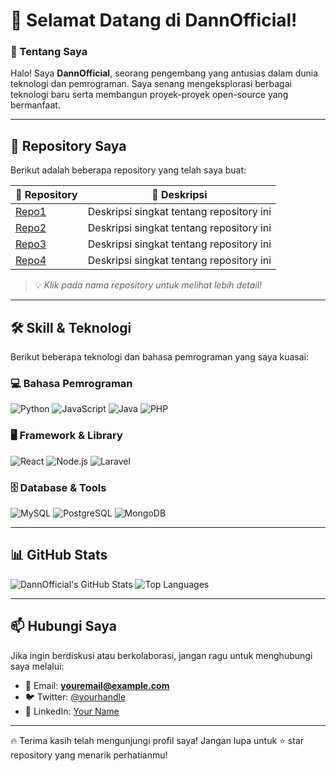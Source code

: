 # 👋 Selamat Datang di DannOfficial!

### 🚀 Tentang Saya
Halo! Saya **DannOfficial**, seorang pengembang yang antusias dalam dunia teknologi dan pemrograman. Saya senang mengeksplorasi berbagai teknologi baru serta membangun proyek-proyek open-source yang bermanfaat.  

---

## 📂 Repository Saya

Berikut adalah beberapa repository yang telah saya buat:

| 🚀 Repository | 📜 Deskripsi |
|-------------|-------------|
| [Repo1](https://github.com/DannOfficial/Repo1) | Deskripsi singkat tentang repository ini |
| [Repo2](https://github.com/DannOfficial/Repo2) | Deskripsi singkat tentang repository ini |
| [Repo3](https://github.com/DannOfficial/Repo3) | Deskripsi singkat tentang repository ini |
| [Repo4](https://github.com/DannOfficial/Repo4) | Deskripsi singkat tentang repository ini |

> 💡 *Klik pada nama repository untuk melihat lebih detail!*

---

## 🛠️ Skill & Teknologi

Berikut beberapa teknologi dan bahasa pemrograman yang saya kuasai:

### 💻 **Bahasa Pemrograman**
![Python](https://img.shields.io/badge/Python-3776AB?style=for-the-badge&logo=python&logoColor=white)
![JavaScript](https://img.shields.io/badge/JavaScript-F7DF1E?style=for-the-badge&logo=javascript&logoColor=black)
![Java](https://img.shields.io/badge/Java-007396?style=for-the-badge&logo=java&logoColor=white)
![PHP](https://img.shields.io/badge/PHP-777BB4?style=for-the-badge&logo=php&logoColor=white)

### 🖥️ **Framework & Library**
![React](https://img.shields.io/badge/React-61DAFB?style=for-the-badge&logo=react&logoColor=black)
![Node.js](https://img.shields.io/badge/Node.js-339933?style=for-the-badge&logo=node.js&logoColor=white)
![Laravel](https://img.shields.io/badge/Laravel-FF2D20?style=for-the-badge&logo=laravel&logoColor=white)

### 🗄️ **Database & Tools**
![MySQL](https://img.shields.io/badge/MySQL-4479A1?style=for-the-badge&logo=mysql&logoColor=white)
![PostgreSQL](https://img.shields.io/badge/PostgreSQL-316192?style=for-the-badge&logo=postgresql&logoColor=white)
![MongoDB](https://img.shields.io/badge/MongoDB-47A248?style=for-the-badge&logo=mongodb&logoColor=white)

---

## 📊 GitHub Stats

![DannOfficial's GitHub Stats](https://github-readme-stats.vercel.app/api?username=DannOfficial&show_icons=true&theme=tokyonight)
![Top Languages](https://github-readme-stats.vercel.app/api/top-langs/?username=DannOfficial&layout=compact&theme=tokyonight)

---

## 📫 Hubungi Saya

Jika ingin berdiskusi atau berkolaborasi, jangan ragu untuk menghubungi saya melalui:

- 📧 Email: **youremail@example.com**
- 🐦 Twitter: [@yourhandle](https://twitter.com/yourhandle)
- 💼 LinkedIn: [Your Name](https://linkedin.com/in/yourprofile)

---

🔥 Terima kasih telah mengunjungi profil saya! Jangan lupa untuk ⭐ star repository yang menarik perhatianmu!

